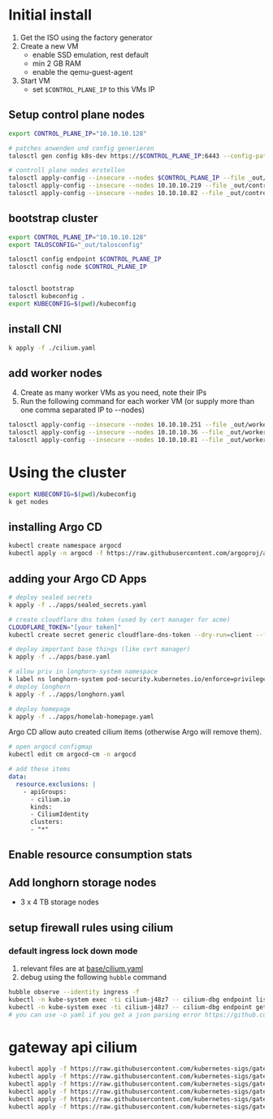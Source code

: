 # Initial install

1. Get the ISO using the factory generator
2. Create a new VM
    - enable SSD emulation, rest default
    - min 2 GB RAM
    - enable the qemu-guest-agent
3. Start VM
    - set `$CONTROL_PLANE_IP` to this VMs IP 


## Setup control plane nodes
```bash
export CONTROL_PLANE_IP="10.10.10.128"

# patches anwenden und config generieren
talosctl gen config k8s-dev https://$CONTROL_PLANE_IP:6443 --config-patch @patches.yaml --output-dir _out --install-image factory.talos.dev/installer/88d1f7a5c4f1d3aba7df787c448c1d3d008ed29cfb34af53fa0df4336a56040b:v1.7.5

# controll plane nodes erstellen
talosctl apply-config --insecure --nodes $CONTROL_PLANE_IP --file _out/controlplane.yaml
talosctl apply-config --insecure --nodes 10.10.10.219 --file _out/controlplane.yaml
talosctl apply-config --insecure --nodes 10.10.10.82 --file _out/controlplane.yaml
```

## bootstrap cluster

```bash
export CONTROL_PLANE_IP="10.10.10.128"
export TALOSCONFIG="_out/talosconfig"

talosctl config endpoint $CONTROL_PLANE_IP
talosctl config node $CONTROL_PLANE_IP


talosctl bootstrap
talosctl kubeconfig .
export KUBECONFIG=$(pwd)/kubeconfig
```

## install CNI

```bash
k apply -f ./cilium.yaml 
```

## add worker nodes

4. Create as many worker VMs as you need, note their IPs 
5. Run the following command for each worker VM (or supply more than one comma separated IP to --nodes)

```bash
talosctl apply-config --insecure --nodes 10.10.10.251 --file _out/worker.yaml
talosctl apply-config --insecure --nodes 10.10.10.36 --file _out/worker.yaml
talosctl apply-config --insecure --nodes 10.10.10.81 --file _out/worker.yaml
```

# Using the cluster

```bash
export KUBECONFIG=$(pwd)/kubeconfig
k get nodes
```

## installing Argo CD

```bash
kubectl create namespace argocd
kubectl apply -n argocd -f https://raw.githubusercontent.com/argoproj/argo-cd/stable/manifests/install.yaml
```

## adding your Argo CD Apps

```bash
# deploy sealed secrets
k apply -f ../apps/sealed_secrets.yaml

# create cloudflare dns token (used by cert manager for acme)
CLOUDFLARE_TOKEN="[your token]"
kubectl create secret generic cloudflare-dns-token --dry-run=client --from-literal=api-token="$CLOUDFLARE_TOKEN" -n cert-manager -o yaml | kubeseal --controller-name=sealed-secrets-controller --controller-namespace=kubeseal --format yaml > ./deployments/base/cloudflare-dns-token.yaml

# deploy important base things (like cert manager)
k apply -f ../apps/base.yaml

# allow priv in longhorn-system namespace
k label ns longhorn-system pod-security.kubernetes.io/enforce=privileged
# deploy longhorn
k apply -f ../apps/longhorn.yaml

# deploy homepage
k apply -f ../apps/homelab-homepage.yaml

```

Argo CD allow auto created cilium items (otherwise Argo will remove them).

```bash
# open argocd configmap
kubectl edit cm argocd-cm -n argocd
```

```yaml
# add these items
data:
  resource.exclusions: |
    - apiGroups:
      - cilium.io
      kinds:
      - CiliumIdentity
      clusters:
      - "*"
```

## Enable resource consumption stats

## Add longhorn storage nodes 

- 3 x 4 TB storage nodes

## setup firewall rules using cilium  

### default ingress lock down mode

1. relevant files are at [base/cilium.yaml](../deployments/base/cilium.yaml)
2. debug using the following `hubble` command

```bash
hubble observe --identity ingress -f
kubectl -n kube-system exec -ti cilium-j48z7 -- cilium-dbg endpoint list
kubectl -n kube-system exec -ti cilium-j48z7 -- cilium-dbg endpoint get [endpoint id]
# you can use -o yaml if you get a json parsing error https://github.com/cilium/cilium/issues/29247
```

# gateway api cilium 

```bash
kubectl apply -f https://raw.githubusercontent.com/kubernetes-sigs/gateway-api/v1.1.0/config/crd/standard/gateway.networking.k8s.io_gatewayclasses.yaml
kubectl apply -f https://raw.githubusercontent.com/kubernetes-sigs/gateway-api/v1.1.0/config/crd/standard/gateway.networking.k8s.io_gateways.yaml
kubectl apply -f https://raw.githubusercontent.com/kubernetes-sigs/gateway-api/v1.1.0/config/crd/standard/gateway.networking.k8s.io_httproutes.yaml
kubectl apply -f https://raw.githubusercontent.com/kubernetes-sigs/gateway-api/v1.1.0/config/crd/standard/gateway.networking.k8s.io_referencegrants.yaml
kubectl apply -f https://raw.githubusercontent.com/kubernetes-sigs/gateway-api/v1.1.0/config/crd/standard/gateway.networking.k8s.io_grpcroutes.yaml
kubectl apply -f https://raw.githubusercontent.com/kubernetes-sigs/gateway-api/v1.1.0/config/crd/experimental/gateway.networking.k8s.io_tlsroutes.yaml
```
